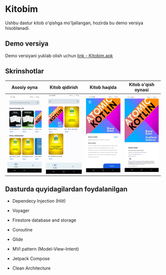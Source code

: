 
# Kitobim

Ushbu dastur kitob o'qishga mo'ljallangan, hozirda bu demo versiya hisoblanadi.
## Demo versiya

Demo versiyani yuklab olish uchun [link - Kitobim.apk](https://github.com/Hasanboy1998/Kitobim/raw/master/demoapk/kitobim.apk)


## Skrinshotlar

| Asosiy oyna | Kitob qidirish | Kitob haqida | Kitob o'qish oynasi |
|--------|--------|--------|--------|
| ![Asosiy oyna](https://github.com/Hasanboy1998/Kitobim/blob/master/screenshots/MainScreen_Kitobim.jpg?raw=true) | ![Kitob qidirish](https://github.com/Hasanboy1998/Kitobim/blob/master/screenshots/SearchBook_Kitobim.jpg?raw=true) | ![Kitob haqida](https://github.com/Hasanboy1998/Kitobim/blob/master/screenshots/DeteilScreen_Kitobim.jpg?raw=true) |![Kitob o'qish oynasi](https://github.com/Hasanboy1998/Kitobim/blob/master/screenshots/PdfView_Screen_Kitobim.jpg?raw=true) |

## Dasturda quyidagilardan foydalanilgan

- Dependecy Injection (Hilt)

- Voyager

- Firestore database and storage

- Coroutine

- Glide

- MVI pattern (Model-View-Intent)

- Jetpack Compose

- Clean Architecture
